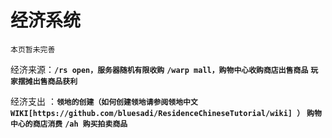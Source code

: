 # 经济系统

`本页暂未完善`

经济来源：**`/rs open，服务器随机有限收购`** **`/warp mall，购物中心收购商店出售商品`** **`玩家摆摊出售商品获利`**

经济支出 ：**`领地的创建（如何创建领地请参阅领地中文WIKI[https://github.com/bluesadi/ResidenceChineseTutorial/wiki] ）`** **`购物中心的商店消费`** **`/ah 购买拍卖商品`**
          
